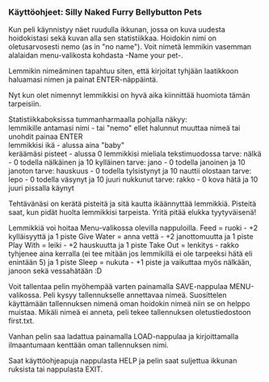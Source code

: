 ### Käyttöohjeet: Silly Naked Furry Bellybutton Pets

Kun peli käynnistyy näet ruudulla ikkunan, jossa on kuva uudesta hoidokistasi sekä kuvan alla sen statistiikkaa. Hoidokin nimi on oletusarvosesti nemo (as in "no name"). Voit nimetä lemmikin vasemman alalaidan menu-valikosta kohdasta -Name your pet-.


Lemmikin nimeäminen tapahtuu siten, että kirjoitat tyhjään laatikkoon haluamasi nimen ja painat ENTER-näppäintä.


Nyt kun olet nimennyt lemmikkisi on hyvä aika kiinnittää huomiota tämän tarpeisiin.


Statistiikkaboksissa tummanharmaalla pohjalla näkyy:   
lemmikille antamasi nimi - tai "nemo" ellet halunnut muuttaa nimeä tai unohdit painaa ENTER  
lemmikkisi ikä - alussa aina "baby"  
keräämäsi pisteet - alussa 0
lemmikkisi mieliala tekstimuodossa
tarve: nälkä - 0 todella nälkäinen ja 10 kylläinen
tarve: jano - 0 todella janoinen ja 10 janoton
tarve: hauskuus - 0 todella tylsistynyt ja 10 nauttii olostaan
tarve: lepo - 0 todella väsynyt ja 10 juuri nukkunut
tarve: rakko - 0 kova hätä ja 10 juuri pissalla käynyt  


Tehtävänäsi on kerätä pisteitä ja sitä kautta ikäännyttää lemmikkiä. Pisteitä saat, kun pidät huolta lemmikkisi tarpeista. Yritä pitää elukka tyytyväisenä!  


Lemmikkiä voi hoitaa Menu-valikossa olevilla nappuloilla.
Feed = ruoki - +2 kylläisyyttä ja 1 piste
Give Water = anna vettä - +2 janottomuutta ja 1 piste
Play With = leiki - +2 hauskuutta ja 1 piste
Take Out = lenkitys - rakko tyhjenee aina kerralla (ei tee mitään jos lemmikillä ei ole tarpeeksi hätä eli enintään 5) ja 1 piste
Sleep = nukuta - +1 piste ja vaikuttaa myös nälkään, janoon sekä vessahätään :D  


Voit tallentaa pelin myöhempää varten painamalla SAVE-nappulaa MENU-valikossa. Peli kysyy tallennukselle annettavaa nimeä. Suosittelen käyttämään tallennuksen nimenä oman hoidokin nimeä niin se on helppo muistaa. Mikäli nimeä ei anneta, peli tekee tallennuksen oletustiedostoon first.txt.

Vanhan pelin saa ladattua painamalla LOAD-nappulaa ja kirjoittamalla ilmaantumaan kenttään oman tallennuksen nimi.

Saat käyttöohjeapuja nappulasta HELP ja pelin saat suljettua ikkunan ruksista tai nappulasta EXIT.
